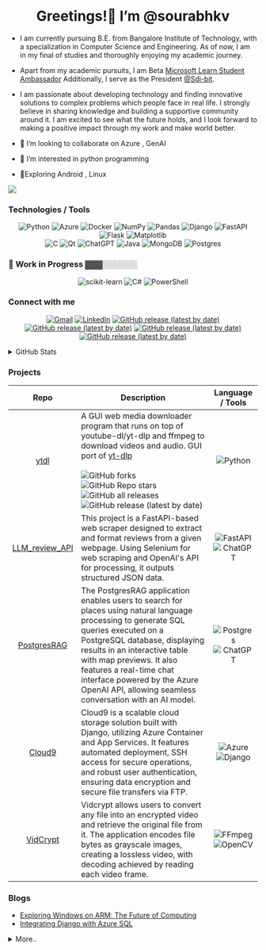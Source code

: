 <h1 align="center">Greetings!👋 I’m @sourabhkv</h1>

- I am currently pursuing B.E. from Bangalore Institute of Technology, with a specialization in Computer Science and Engineering. As of now, I am in my final of studies and thoroughly enjoying my academic journey.

- Apart from my academic pursuits, I am Beta [Microsoft Learn Student Ambassador](https://mvp.microsoft.com/en-US/studentambassadors/profile/20672ad0-9b5d-431c-a318-fad3685ead59?wt.mc_id=studentamb_264449) Additionally, I serve as the President [@Sdi-bit](https://github.com/SDI-bit).

- I am passionate about developing technology and finding innovative solutions to complex problems which people face in real life. I strongly believe in sharing knowledge and building a supportive community around it. I am excited to see what the future holds, and I look forward to making a positive impact through my work and make world better.

- 💞️ I’m looking to collaborate on Azure , GenAI
- 👀 I’m interested in python programming
- 🔭Exploring Android , Linux
<!---
sourabhkv/sourabhkv is a ✨ special ✨ repository because its `README.md` (this file) appears on your GitHub profile.
You can click the Preview link to take a look at your changes.
--->
![](https://komarev.com/ghpvc/?username=sourabhkv&color=red)


### Technologies / Tools

<div align="center">


![Python](https://img.shields.io/badge/python-3670A0?style=for-the-badge&logo=python&logoColor=ffdd54) 
![Azure](https://img.shields.io/badge/azure-%230072C6.svg?style=for-the-badge&logo=microsoftazure&logoColor=white)
![Docker](https://img.shields.io/badge/docker-%230db7ed.svg?style=for-the-badge&logo=docker&logoColor=white)
![NumPy](https://img.shields.io/badge/numpy-%23013243.svg?style=for-the-badge&logo=numpy&logoColor=white)
![Pandas](https://img.shields.io/badge/pandas-%23150458.svg?style=for-the-badge&logo=pandas&logoColor=white)
![Django](https://img.shields.io/badge/django-%23092E20.svg?style=for-the-badge&logo=django&logoColor=white) 
![FastAPI](https://img.shields.io/badge/FastAPI-005571?style=for-the-badge&logo=fastapi)
![Flask](https://img.shields.io/badge/flask-%23000.svg?style=for-the-badge&logo=flask&logoColor=white)
![Matplotlib](https://img.shields.io/badge/Matplotlib-%23ffffff.svg?style=for-the-badge&logo=Matplotlib&logoColor=black)<br>
![C](https://img.shields.io/badge/c-%2300599C.svg?style=for-the-badge&logo=c&logoColor=white)
![Qt](https://img.shields.io/badge/Qt-%23217346.svg?style=for-the-badge&logo=Qt&logoColor=white)
![ChatGPT](https://img.shields.io/badge/chatGPT-74aa9c?style=for-the-badge&logo=openai&logoColor=white)
![Java](https://img.shields.io/badge/java-%23ED8B00.svg?style=for-the-badge&logo=java&logoColor=white)
![MongoDB](https://img.shields.io/badge/MongoDB-%234ea94b.svg?style=for-the-badge&logo=mongodb&logoColor=white)
![Postgres](https://img.shields.io/badge/postgres-%23316192.svg?style=for-the-badge&logo=postgresql&logoColor=white)

</div>

### 🌱 Work in Progress ▓▓▓░░░░░░

<div align="center">
  
  ![scikit-learn](https://img.shields.io/badge/scikit--learn-%23F7931E.svg?style=for-the-badge&logo=scikit-learn&logoColor=white)
  ![C#](https://img.shields.io/badge/c%23-%23239120.svg?style=for-the-badge&logo=c-sharp&logoColor=white)
  ![PowerShell](https://img.shields.io/badge/PowerShell-%235391FE.svg?style=for-the-badge&logo=powershell&logoColor=white)
  
</div>


### Connect with me
<p align="center">
<a href="mailto:sourabhkv96@gmail.com"><img alt="Gmail" src="https://img.shields.io/badge/Gmail-D14836?style=for-the-badge&logo=gmail&logoColor=white"></a>
<a href="https://in.linkedin.com/in/sourabhkv96"><img alt="LinkedIn" src="https://img.shields.io/badge/linkedin-%230077B5.svg?style=for-the-badge&logo=linkedin&logoColor=white"></a>
<a href="https://www.instagram.com/sourabhkv96/"><img alt="GitHub release (latest by date)" src="https://img.shields.io/badge/Instagram-%23E4405F.svg?style=for-the-badge&logo=Instagram&logoColor=white"></a>
<a href="https://www.kaggle.com/sourabhkv"><img alt="GitHub release (latest by date)" src="https://img.shields.io/badge/Kaggle-035a7d?style=for-the-badge&logo=kaggle&logoColor=white"></a>
<a href="https://t.me/sourabhkv"><img alt="GitHub release (latest by date)" src="https://img.shields.io/badge/Telegram-2CA5E0?style=for-the-badge&logo=telegram&logoColor=white"></a>
<a href="https://www.youtube.com/@sourabhkv4331"><img alt="GitHub release (latest by date)" src="https://img.shields.io/badge/YouTube-%23FF0000.svg?style=for-the-badge&logo=YouTube&logoColor=white"></a>
</p>


<details>
  <summary> GitHub Stats</summary>
  
  <div align="center">
    
  ![sourabhkv GitHub stats](https://github-readme-stats.vercel.app/api?username=sourabhkv&theme=dark)<br>
  ![GitHub Streak](https://streak-stats.demolab.com/?user=sourabhkv&theme=dark)<br>
  ![Top Langs](https://github-readme-stats.vercel.app/api/top-langs/?username=sourabhkv&layout=compact&theme=chalk)<br>
  [![trophy](https://github-profile-trophy.vercel.app/?username=sourabhkv&margin-w=6&theme=chalk&no-frame=true)](https://github.com/ryo-ma/github-profile-trophy)
  
  
  </div>
  
</details>

### Projects
| Repo | Description | Language / Tools |
|:---:|---|:---:|
|[ytdl](https://github.com/sourabhkv/ytdl)|A GUI web media downloader program that runs on top of youtube-dl/yt-dlp and ffmpeg to download videos and audio. GUI port of [yt-dlp](https://github.com/yt-dlp/yt-dlp) <br><br> ![GitHub forks](https://img.shields.io/github/forks/sourabhkv/ytdl?style=social) ![GitHub Repo stars](https://img.shields.io/github/stars/sourabhkv/ytdl?style=social) ![GitHub all releases](https://img.shields.io/github/downloads/sourabhkv/ytdl/total?style=flat) ![GitHub release (latest by date)](https://img.shields.io/github/downloads/sourabhkv/ytdl/latest/total?style=flat) | ![Python](https://img.shields.io/badge/python-3670A0?style=for-the-badge&logo=python&logoColor=ffdd54) |
|[LLM_review_API](https://github.com/sourabhkv/LLM_review_API) | This project is a FastAPI-based web scraper designed to extract and format reviews from a given webpage. Using Selenium for web scraping and OpenAI's API for processing, it outputs structured JSON data.| ![FastAPI](https://img.shields.io/badge/FastAPI-005571?style=for-the-badge&logo=fastapi) ![ChatGPT](https://img.shields.io/badge/chatGPT-74aa9c?style=for-the-badge&logo=openai&logoColor=white) |
| [PostgresRAG](https://github.com/sourabhkv/PostgresRAG) | The PostgresRAG application enables users to search for places using natural language processing to generate SQL queries executed on a PostgreSQL database, displaying results in an interactive table with map previews. It also features a real-time chat interface powered by the Azure OpenAI API, allowing seamless conversation with an AI model. | ![Postgres](https://img.shields.io/badge/postgres-%23316192.svg?style=for-the-badge&logo=postgresql&logoColor=white) ![ChatGPT](https://img.shields.io/badge/chatGPT-74aa9c?style=for-the-badge&logo=openai&logoColor=white) |
| [Cloud9](https://github.com/sourabhkv/cloud9) | Cloud9 is a scalable cloud storage solution built with Django, utilizing Azure Container and App Services. It features automated deployment, SSH access for secure operations, and robust user authentication, ensuring data encryption and secure file transfers via FTP. | ![Azure](https://img.shields.io/badge/azure-%230072C6.svg?style=for-the-badge&logo=microsoftazure&logoColor=white) ![Django](https://img.shields.io/badge/django-%23092E20.svg?style=for-the-badge&logo=django&logoColor=white) |
| [VidCrypt](https://github.com/sourabhkv/VidCrypt) | Vidcrypt allows users to convert any file into an encrypted video and retrieve the original file from it. The application encodes file bytes as grayscale images, creating a lossless video, with decoding achieved by reading each video frame. | ![FFmpeg](https://shields.io/badge/FFmpeg-%23171717.svg?logo=ffmpeg&style=for-the-badge&labelColor=171717&logoColor=5cb85c) ![OpenCV](https://img.shields.io/badge/opencv-%23white.svg?style=for-the-badge&logo=opencv&logoColor=white) |

  
### Blogs
- [Exploring Windows on ARM: The Future of Computing](https://techcommunity.microsoft.com/t5/educator-developer-blog/exploring-windows-on-arm-the-future-of-computing/ba-p/4260186?wt.mc_id=studentamb_264449)
- [Integrating Django with Azure SQL](https://techcommunity.microsoft.com/t5/educator-developer-blog/integrating-azure-sql-with-django-a-step-by-step-guide/ba-p/4254073?wt.mc_id=studentamb_264449)


<details>
  <summary>More..</summary>
  
  ### My GitHub Unwrapped
  
  https://user-images.githubusercontent.com/55890376/210073665-04f149ad-57f3-453a-a3e1-e22f563357b3.mp4
  
  Editors/IDEs<br>
  <br>
  ![Spyder](https://img.shields.io/badge/Spyder-838485?style=for-the-badge&logo=spyder%20ide&logoColor=maroon)
  ![Visual Studio](https://img.shields.io/badge/Visual%20Studio-5C2D91.svg?style=for-the-badge&logo=visual-studio&logoColor=white) ![Visual Studio Code](https://img.shields.io/badge/Visual%20Studio%20Code-0078d7.svg?style=for-the-badge&logo=visual-studio-code&logoColor=white) ![Notepad++](https://img.shields.io/badge/Notepad++-90E59A.svg?style=for-the-badge&logo=notepad%2b%2b&logoColor=black) ![Eclipse](https://img.shields.io/badge/Eclipse-FE7A16.svg?style=for-the-badge&logo=Eclipse&logoColor=white) ![Windows Terminal](https://img.shields.io/badge/Windows%20Terminal-%234D4D4D.svg?style=for-the-badge&logo=windows-terminal&logoColor=white)

  Other Stuff<br>
  <br>
  ![Windows 11](https://img.shields.io/badge/Windows%2011-%230079d5.svg?style=for-the-badge&logo=Windows%2011&logoColor=white) ![Debian](https://img.shields.io/badge/Debian-D70A53?style=for-the-badge&logo=debian&logoColor=white) ![Android](https://img.shields.io/badge/Android-3DDC84?style=for-the-badge&logo=android&logoColor=white) 

  
  
  
  
  ### Support me
  If you have liked my work and want to support please consider donating.<br>
  It will be really helpful and appreciated if you donate. Any amount is appreciated.<br><br>
  <a href="https://sourabhkv.github.io/support"><img alt="python" src="https://img.shields.io/badge/Phonepe-54039A?style=flat&logo=phonepe&logoColor=white" ></a>
  : `sourabhkv@upi`<br>
  [QR code](https://sourabhkv.github.io/support)

  
  ### ⚡Extraas
  🚩 Mastering Minesweeper<br>
  10 💣 -   7s<br>
  40 💣 -  56s<br>
  99 💣 - 194s<br>
  
  
</details>
